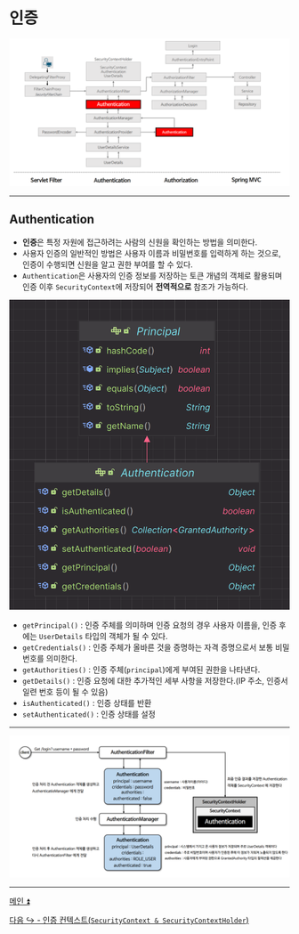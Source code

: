 # 인증

![img.png](image/img.png)

---

## Authentication

- **인증**은 특정 자원에 접근하려는 사람의 신원을 확인하는 방법을 의미한다.
- 사용자 인증의 일반적인 방법은 사용자 이름과 비밀번호를 입력하게 하는 것으로, 인증이 수행되면 신원을 알고 권한 부여를 할 수 있다.
- `Authentication`은 사용자의 인증 정보를 저장하는 토큰 개념의 객체로 활용되며 인증 이후 `SecurityContext`에 저장되어 **전역적으로** 참조가 가능하다.

![img_1.png](image/img_1.png)

- `getPrincipal()` : 인증 주체를 의미하며 인증 요청의 경우 사용자 이름을, 인증 후에는 `UserDetails` 타입의 객체가 될 수 있다.
- `getCredentials()` : 인증 주체가 올바른 것을 증명하는 자격 증명으로서 보통 비밀번호를 의미한다.
- `getAuthorities()` : 인증 주체(`principal`)에게 부여된 권한을 나타낸다.
- `getDetails()` : 인증 요청에 대한 추가적인 세부 사항을 저장한다.(IP 주소, 인증서 일련 번호 등이 될 수 있음)
- `isAuthenticated()` : 인증 상태를 반환
- `setAuthenticated()` : 인증 상태를 설정

---

![img_2.png](image/img_2.png)

---

[메인 ⏫](https://github.com/genesis12345678/TIL/blob/main/Spring/security/main.md)

[다음 ↪️ - 인증 컨텍스트(`SecurityContext & SecurityContextHolder`)](https://github.com/genesis12345678/TIL/blob/main/Spring/security/AuthenticationArchitecture/SecurityContext.md)